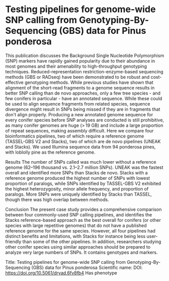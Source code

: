 # Testing pipelines for genome-wide SNP calling from Genotyping-By-Sequencing (GBS) data for Pinus ponderosa

This publication discusses the Background
Single Nucleotide Polymorphism (SNP) markers have rapidly gained popularity due to their abundance in most genomes and their amenability to high-throughput genotyping techniques. Reduced-representation restriction-enzyme-based sequencing methods (GBS or RADseq) have been demonstrated to be robust and cost-effective genotyping methods. While previous studies have shown that alignment of the short-read fragments to a genome sequence results in better SNP calling than de novo approaches, only a few tree species - and few conifers in particular - have an annotated sequence. While these could be used to align sequence fragments from related species, sequence divergence might result in SNPs being missed if they are in fragments that don't align properly. Producing a new annotated genome sequence for every conifer species before SNP analyses are conducted is still prohibitive, as many conifer genomes are huge (> 19 GB) and include a large proportion of repeat sequences, making assembly difficult. Here we compare four bioinformatics pipelines, two of which require a reference genome (TASSEL-GBS V2 and Stacks), two of which are de novo pipelines (UNEAK and Stacks). We used Illumina sequence data from 94 ponderosa pines, with loblolly pine as the reference genome.

Results
The number of SNPs called was much lower without a reference genome (62–196 thousand vs. 2.1–2.7 million SNPs). UNEAK was the fastest overall and identified more SNPs than Stacks de novo. Stacks with a reference genome produced the highest number of SNPs with lowest proportion of paralogs, while SNPs identified by TASSEL-GBS V2 exhibited the highest heterozygosity, minor allele frequency, and proportion of paralogs. More SNPs were uniquely identified by Stacks than TASSEL, though there was high overlap between methods.

Conclusion
The present case study provides a comprehensive comparison between four commonly-used SNP calling pipelines, and identifies the Stacks reference-based approach as the best overall for conifers (or other species with large repetitive genomes) that do not have a published reference genome for the same species. However, all four pipelines had distinct benefits and limitations, with Stacks for instance being less user-friendly than some of the other pipelines. In addition, researchers studying other conifer species using similar approaches should be prepared to analyze very large numbers of SNPs.
It contains  genotypes and  markers.

Title: Testing pipelines for genome-wide SNP calling from Genotyping-By-Sequencing (GBS) data for Pinus ponderosa
Scientific name: 
DOI: https://doi.org/10.5061/dryad.6fv8fb4
Has phenotype 

